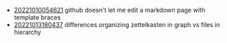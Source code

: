 - [20221010054621](/zet/20221010054621/README.md) github doesn't let me edit a markdown page with template braces
- [20221013180437](/zet/20221013180437/README.md) differences organizing zettelkasten in graph vs files in hierarchy
